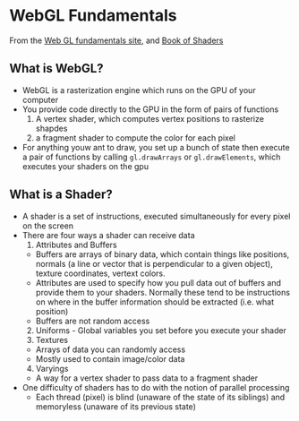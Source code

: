 # WebGL Fundamentals
From the [Web GL fundamentals site](https://webglfundamentals.org/webgl/lessons/webgl-fundamentals.html), and [Book of Shaders](https://thebookofshaders.com)

## What is WebGL?
* WebGL is a rasterization engine which runs on the GPU of your computer
* You provide code directly to the GPU in the form of pairs of functions
  1. A vertex shader, which computes vertex positions to rasterize shapdes
  2. a fragment shader to compute the color for each pixel
* For anything youw ant to draw, you set up a bunch of state then execute a pair of functions by calling `gl.drawArrays` or `gl.drawElements`, which executes your shaders on the gpu

## What is a Shader?
* A shader is a set of instructions, executed simultaneously for every pixel on the screen
* There are four ways a shader can receive data
  1. Attributes and Buffers
    * Buffers are arrays of binary data, which contain things like positions, normals (a line or vector that is perpendicular to a given object), texture coordinates, vertext colors.
    * Attributes are used to specify how you pull data out of buffers and provide them to your shaders. Normally these tend to be instructions on where in the buffer information should be extracted (i.e. what position)
    * Buffers are not random access
  2. Uniforms - Global variables you set before you execute your shader
  3. Textures
    * Arrays of data you can randomly access
    * Mostly used to contain image/color data
  4. Varyings
    * A way for a vertex shader to pass data to a fragment shader
* One difficulty of shaders has to do with the notion of parallel processing
  * Each thread (pixel) is blind (unaware of the state of its siblings) and memoryless (unaware of its previous state)
